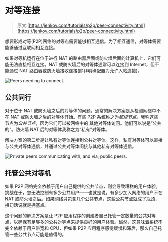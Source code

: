 # 对等连接

> 原文:[https://jenkov.com/tutorials/p2p/peer-connectivity.html](https://jenkov.com/tutorials/p2p/peer-connectivity.html)

想要形成对等(P2P)网络的对等点需要能够相互通信。为了相互通信，对等体需要能够通过互联网相互连接。

如果对等机运行在位于进行 NAT 的路由器后面或防火墙后面的计算机上，它们可能无法直接相互连接。NAT 或防火墙后的对等体通常可以连接到 Internet，但不能通过 NAT 路由器或防火墙接收连接(除非明确配置为允许入站连接)。

![Peers needing to connect.](../Images/fe17519629343684f72329cd152785c7.png)

## 公共同行

对于位于 NAT 或防火墙之后的对等体的问题，通常的解决方案是从检测网络中不在 NAT 或防火墙之后的对等体开始。有些 P2P 系统称之为*超级节点*。我称这些节点为*公共节点*，因为它们可以被网络中的 其他对等体访问。他们可以说是“公共的”。防火墙 NAT 后的对等体我称之为“私有”对等体。

解决方案的第二步是让私有对等体连接到公共对等体。这样，私有对等体可以直接与公共对等体通信，并通过公共对等体间接与其他私有对等体通信。

![Private peers communicating with, and via, public peers.](../Images/d182c7aca7c24ac9d48670f6c54ef122.png)

## 托管公共对等机

如果 P2P 网络完全依赖于用户自己提供的公共节点，则会导致糟糕的用户体验。挑战在于，您无法控制有多少公共用户——也就是说，有多少加入网络的用户不在 NAT 或防火墙之后。如果网络只包含几个公共节点，这些公共节点就成了瓶颈，换句话说就是拥塞点。

这个问题的解决方案是让 P2P 应用程序的创建者自己托管一定数量的公共对等点，以确保有足够多的公共对等点来提供良好的用户体验。诚然，这意味着系统不完全依赖于用户带宽和 CPU，但如果 P2P 应用程序感觉缓慢和滞后，那么自己托管一些公共节点可能是值得的。